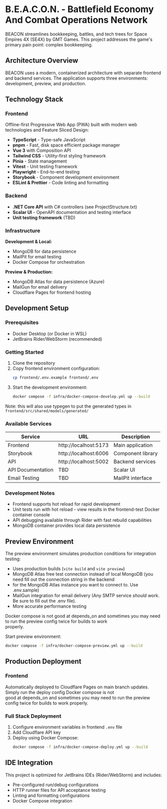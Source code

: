# B.E.A.C.O.N. - Battlefield Economy And Combat Operations Network

BEACON streamlines bookkeeping, battles, and tech trees for Space Empires 4X (SE4X) by GMT Games. This project addresses the game's primary pain point: complex bookkeeping.

## Architecture Overview

BEACON uses a modern, containerized architecture with separate frontend and backend services. The application supports three environments: development, preview, and production.

## Technology Stack

### Frontend

Offline-first Progressive Web App (PWA) built with modern web technologies and Feature Sliced Design:

- **TypeScript** - Type-safe JavaScript
- **pnpm** - Fast, disk space efficient package manager
- **Vue 3** with Composition API
- **Tailwind CSS** - Utility-first styling framework
- **Pinia** - State management
- **Vitest** - Unit testing framework
- **Playwright** - End-to-end testing
- **Storybook** - Component development environment
- **ESLint & Prettier** - Code linting and formatting

### Backend

- **.NET Core API** with C# controllers (see ProjectStructure.txt)
- **Scalar UI** - OpenAPI documentation and testing interface
- **Unit testing framework** (TBD)

### Infrastructure

**Development & Local:**
- MongoDB for data persistence
- MailPit for email testing
- Docker Compose for orchestration

**Preview & Production:**
- MongoDB Atlas for data persistence (Azure)
- MailGun for email delivery
- Cloudflare Pages for frontend hosting

## Development Setup

### Prerequisites

- Docker Desktop (or Docker in WSL)
- JetBrains Rider/WebStorm (recommended)

### Getting Started

1. Clone the repository
2. Copy frontend environment configuration:
   ```bash
   cp frontend/.env.example frontend/.env
   ```
3. Start the development environment:
   ```bash
   docker compose -f infra/docker-compose-develop.yml up --build
   ```
   
Note: this will also use typegen to put the generated types in `frontend/src/shared/models/generated/`

### Available Services

| Service | URL | Description |
|---------|-----|-------------|
| Frontend | http://localhost:5173 | Main application |
| Storybook | http://localhost:6006 | Component library |
| API | http://localhost:5002 | Backend services |
| API Documentation | TBD | Scalar UI |
| Email Testing | TBD | MailPit interface |

### Development Notes

- Frontend supports hot reload for rapid development
- Unit tests run with hot reload - view results in the frontend-test Docker container console
- API debugging available through Rider with fast rebuild capabilities
- MongoDB container provides local data persistence

## Preview Environment

The preview environment simulates production conditions for integration testing:

- Uses production builds (`vite build` and `vite preview`)
- MongoDB Atlas free test connection instead of local MongoDB (you need fill out the connection string in the backend<br>
- for the MongoDB Atlas instance you want to connect to. Use .env.sample)
- MailGun integration for email delivery (Any SMTP service *should* work. Be sure to fill out the .env file).
- More accurate performance testing

Docker compose is not good at depends_on and sometimes you may need to run the preview config twice for builds to work<br>
properly.

Start preview environment:

```bash
docker compose -f infra/docker-compose-preview.yml up --build
```

## Production Deployment

### Frontend

Automatically deployed to Cloudflare Pages on main branch updates. Simply run the deploy config Docker compose is not<br>
good at depends_on and sometimes you may need to run the preview config twice for builds to work properly.

### Full Stack Deployment

1. Configure environment variables in frontend `.env` file
2. Add Cloudflare API key
3. Deploy using Docker Compose:
   ```bash
   docker compose -f infra/docker-compose-deploy.yml up --build
   ```

## IDE Integration

This project is optimized for JetBrains IDEs (Rider/WebStorm) and includes:

- Pre-configured run/debug configurations
- HTTP runner files for API acceptance testing
- Linting and formatting configurations
- Docker Compose integration